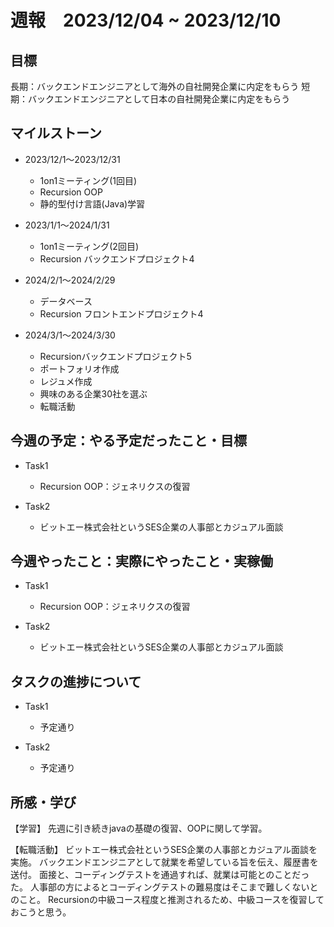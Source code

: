 # 週報　2023/12/04 ~ 2023/12/10

## 目標
長期：バックエンドエンジニアとして海外の自社開発企業に内定をもらう
短期：バックエンドエンジニアとして日本の自社開発企業に内定をもらう

## マイルストーン
- 2023/12/1〜2023/12/31
    - 1on1ミーティング(1回目)
    - Recursion OOP
    - 静的型付け言語(Java)学習

- 2023/1/1〜2024/1/31
    - 1on1ミーティング(2回目)
    - Recursion バックエンドプロジェクト4
        
- 2024/2/1〜2024/2/29
    - データベース
    - Recursion フロントエンドプロジェクト4

- 2024/3/1〜2024/3/30
    - Recursionバックエンドプロジェクト5
    - ポートフォリオ作成
    - レジュメ作成
    - 興味のある企業30社を選ぶ
    - 転職活動

## 今週の予定：やる予定だったこと・目標
- Task1
    - Recursion OOP：ジェネリクスの復習

- Task2
    - ビットエー株式会社というSES企業の人事部とカジュアル面談


## 今週やったこと：実際にやったこと・実稼働
- Task1
    - Recursion OOP：ジェネリクスの復習

- Task2
    - ビットエー株式会社というSES企業の人事部とカジュアル面談

## タスクの進捗について
- Task1
    - 予定通り

- Task2
    - 予定通り


## 所感・学び

【学習】
先週に引き続きjavaの基礎の復習、OOPに関して学習。


【転職活動】
ビットエー株式会社というSES企業の人事部とカジュアル面談を実施。
バックエンドエンジニアとして就業を希望している旨を伝え、履歴書を送付。
面接と、コーディングテストを通過すれば、就業は可能とのことだった。
人事部の方によるとコーディングテストの難易度はそこまで難しくないとのこと。
Recursionの中級コース程度と推測されるため、中級コースを復習しておこうと思う。